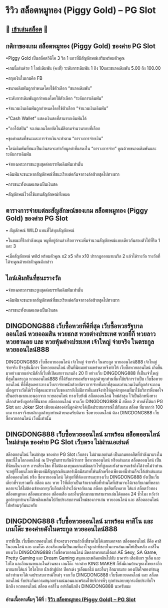 # รีวิว สล็อตหมูทอง (Piggy Gold) – PG Slot

## 🎰 [เข้าเล่นสล็อต](https://bit.ly/3ryTLaH) 🎰

## กติกาของเกม สล็อตหมูทอง (Piggy Gold) ของค่าย PG Slot

•Piggy Gold เป็นสล็อตวิดีโอ 3 รีล 1 แถวที่มีสัญลักษณ์เสริมพร้อมตัวคูณ

•เกมนี้เล่นด้วย 1 ไลน์เดิมพัน (คงที่) ระดับการเดิมพัน 1 ถึง 10และขนาดเดิมพัน 5.00 ถึง 100.00

•สกุลเงินในเกมคือ FB

•ขนาดเดิมพันถูกกำหนดโดยใช้ตัวเลือก “ขนาดเดิมพัน”

•ระดับการเดิมพันถูกกำหนดโดยใช้ตัวเลือก “ระดับการเดิมพัน”

•จำนวนเงินเดิมพันถูกกำหนดโดยใช้ตัวเลือก “จำนวนเงินเดิมพัน”

•”Cash Wallet” แสดงเงินสดที่สามารถเดิมพันได้

•”ออโต้สปิน” จะเล่นเกมโดยอัตโนมัติตามจำนวนรอบที่เลือก

•ชุดค่าผสมที่ชนะและการจ่ายเงินจะทำตาม “ตารางการจ่ายเงิน”

•ไลน์เดิมพันที่ชนะเป็นเงินสดจะเท่ากับมูลค่าที่แสดงใน “ตารางการจ่าย” คูณด้วยขนาดเดิมพันและระดับการเดิมพัน

•จ่ายเฉพาะการชนะสูงสุดต่อบรรทัดเดิมพันเท่านั้น

•เดิมพันจะชนะหากสัญลักษณ์ที่ชนะเรียงต่อกันจากวงล้อซ้ายสุดไปทางขวา

•การชนะทั้งหมดแสดงเป็นเงินสด

•สัญลักษณ์ไวด์ใช้แทนสัญลักษณ์ทั้งหมด

## ตารางการจ่ายแต่ละสัญลักษณ์ของเกม สล็อตหมูทอง (Piggy Gold) ของค่าย PG Slot

• สัญลักษณ์ WILD แทนที่ได้ทุกสัญลักษณ์

•ในขณะที่รีลกำลังหมุน หมูที่อยู่ด้านล่างรีลอาจจะเพิ่มจำนวนสัญลักษณ์แบบเดียวกันสองตัวไปที่รีล 1 และ 3

•เมื่อสัญลักษณ์ wild พร้อมตัวคูณ x2 x5 หรือ x10 ปรากฎออกมาบนรีล 2 แล้วได้รางวัล รางวัลที่ได้จะคูณด้วยค่าตัวคูณดังกล่าว

## ไลน์เดิมพันที่ชนะรางวัล

•จ่ายเฉพาะการชนะสูงสุดต่อบรรทัดเดิมพันเท่านั้น

•เดิมพันจะชนะหากสัญลักษณ์ที่ชนะเรียงต่อกันจากวงล้อซ้ายสุดไปทางขวา

•การชนะทั้งหมดแสดงเป็นเงินสด

## DINGDONG888 เว็บซื้อหวยที่ดีที่สุด เว็บซื้อหวยรัฐบาลออนไลน์ หวยออมสิน หวยธกส หวยต่างประเทศ หวยยี่กี หวยลาว หวยฮานอย และ หวยหุ้นต่างประเทศ เจ้าใหญ่ จ่ายจริง ในตระกูล หวยออนไลน์888
DINGDONG888 เว็บซื้อหวยออนไลน์ เจ้าใหญ่ จ่ายจริง ในตระกูล หวยออนไลน์888 เจ้าใหญ่ จ่ายจริง ปัจจุบันนี้การ ซื้อหวยออนไลน์ เป็นที่นิยมอย่างแพร่หลายจึงทำให้ เว็บซื้อหวยออนไลน์ เกิดขึ้นมาอย่างมากแต่จะมีสักกี่เว็บที่เปิดมายาวนานถึง 20 ปี อย่างเว็บ DINGDONG888 ที่เป็นเจ้าใหญ่ที่สุดในตระกูล หวยออนไลน์888 ที่ได้รับการยอมรับจากลูกค้าทุกท่านที่มาใช้บริการว่าเป็บ เว็บซื้อหวยออนไลน์ ที่ดีที่สุดเพราะทางเว็บเราจ่ายหนักด้วยอัตราการจ่ายที่มากที่สุดและคำนวนเงินที่ลูกค้าจะถอนเมื่อถูกรางวัลได้เร็วที่สุดและทางเว็บของเรายังไม่มีการอั้นเลขจึงทำให้ลูกค้าทุกคนที่มาใช้บริการพึ่งพอใจเป็นอย่างมากและนอกจาก หวยออนไลน์ ทางเว็บยังมี สล็อตออนไลน์ ใหม่ล่าสุด ไว้เป็นอีกหนึ่งทางเลือกสำหรับลูกค้าที่ชื่นชอบ สล็อตออนไลน์ ทางเว็บ DINGDONG888 มี สล็อต 2 ค่ายดังได้แก่ PG Slot และ Joker Slot เพียงแค่สองค่านี้ลูกค้าจะได้เปิดประสบการณ์ไปกับเกม สล็อต ที่มากกว่า 100 เกม ทางเราจึงขอฝากลูกค้าทุกท่านด้วยนะครับคิดจะ ซื้อหวยออนไลน์ ต้อง DINGDONG888 เว็บซื้อหวยออนไลน์ เว็บนี้เท่านั้น

## DINGDONG888 เว็บซื้อหวยออนไลน์ มาพร้อม สล็อตออนไลน์ ใหม่ล่าสุด ของค่าย PG Slot เว็บตรง ไม่ผ่านเอเย่นต์
สล็อตออนไลน์ ใหม่ล่าสุด ของค่าย PG Slot เว็บตรง ไม่ผ่านเอเย่นต์ เป็นเกมยอดฮิตที่กำลังมาแรงในขณะนี้ในโลกออนไลน์ ณ ปัจจุบันทราบกันดีว่าการ ซื้อหวยออนไลน์ หรือเล่นเกม สล็อตออนไลน์ เป็นที่นิยมในวงการ การเสี่ยงโชค ที่ไม่ต้องลงทุนมากแต่มีผลกำไรที่สูงและยังสามารถเข้าถึงได้ง่ายไม่ว่าท่านจะอยู่ที่ใดบนโลกเพียงแค่มีสัญญาณอินเตอร์เน็ตมีสมาทโฟนสักเครื่องเพียงแค่นี้ท่านก็จะได้เข้าเล่นเกม สล็อตออนไลน์ หรือ ซื้อหวยออนไลน์ ได้ทุกที่ที่ต้องการและทางเว็บ DINGDONG888 ยังเป็นเว็บเดียวที่รวบรวมทั้ง สล็อต และ หวย ไว้ที่เดียวเป็นเจ้าแรกเพื่อที่ท่านใดที่เข้ามาจะได้เจอกับเกมที่หลากหลายจะได้ไม่ต้องเข้าหลายๆเว็บอีกต่อไปจะได้เจอกับเกม สล็อต สุดฮิตทั้งหลาย ได้แก่ สล็อตวัวทอง สล็อตหนูทอง สล็อตแมวทอง สล็อตเสือ และอื่นๆอีกมากมายสามารถเล่นได้ตลอด 24 ชั่วโมง หวังว่าลูกค้าทุกท่านจะได้เพลิดเพลินไปกับประสบการณ์ใหม่ของการเล่น หวยออนไลน์ และ สล็อตออนไลน์ ไปพร้อมๆกันนะครับ

## DINGDONG888 เว็บซื้อหวยออนไลน์ มาพร้อม คาสิโน และ เกมโต๊ะ ของค่ายดังในตระกูล หวยออนไลน์888
การที่เป็น เว็บซื้อหวยออนไลน์ ที่จะครบวงจรแล้วสิ่งที่ขาดไม่ได้เลยนอกจาก สล็อตออนไลน์ ก็คือ คาสิโนออนไลน์ และ เกมโต๊ะ สองสิ่งเกมนี้เป็นเกมที่เอาใจลูกค่าที่ชอบในการเล่นเกมไพ่เป็นหลัก คาสิโน ของเว็บ DINGDONG888 เว็บซื้อหวยออนไลน์ มีหลากหายเกมได้แก่ AE Sexy, SA Game, Pretty Gaming และ Dream Gaming สนุกและเพลิดเพลินไปกับ บาคาร่า เสือมังกร รูเล็ต และ ไฮโล และอีกมามายและในส่วนของ เกมโต๊ะ จากค่าย KING MAKER ก็ยังมีเกมบ้านๆของไทยเราอีกมากมายได้แก่ ไฮโลไทย น้ำเต้าปูปลา ป๊อกเด้ง รูเล็ตผลไม้ และอื่นๆ อีกมากมาย ลองเปิดใจของท่านดูแล้วท่านจะได้เจอประสบการณ์ใหม่ๆ จากเว็บ DINGDONG888 เว็บซื้อหวยออนไลน์ และ สล็อตออนไลน์ รับประกันความสนุกอย่างแน่นอนและพร้อมให้บริการพี่ๆ ทุกท่านอบบทุกระดับประทับใจ นึกถึง หวยออนไลน์ สล็อต คาสิโน อย่าลืมนึกถึง DINGDONG888 นะครับผม

### อ่านเนื้อหาเต็มๆ ได้ที่ : [รีวิว สล็อตหมูทอง (Piggy Gold) – PG Slot](https://dingdong888.co/pg-slot/piggy-gold/)

